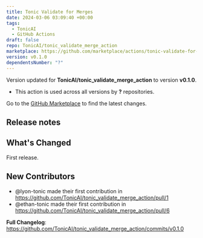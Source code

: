 ```yaml
---
title: Tonic Validate for Merges
date: 2024-03-06 03:09:40 +00:00
tags:
  - TonicAI
  - GitHub Actions
draft: false
repo: TonicAI/tonic_validate_merge_action
marketplace: https://github.com/marketplace/actions/tonic-validate-for-merges
version: v0.1.0
dependentsNumber: "?"
---
```



Version updated for **TonicAI/tonic_validate_merge_action** to version **v0.1.0**.
- This action is used across all versions by **?** repositories.

Go to the [GitHub Marketplace](https://github.com/marketplace/actions/tonic-validate-for-merges) to find the latest changes.

## Release notes

## What's Changed
First release.

## New Contributors
* @lyon-tonic made their first contribution in https://github.com/TonicAI/tonic_validate_merge_action/pull/1
* @ethan-tonic made their first contribution in https://github.com/TonicAI/tonic_validate_merge_action/pull/6

**Full Changelog**: https://github.com/TonicAI/tonic_validate_merge_action/commits/v0.1.0
